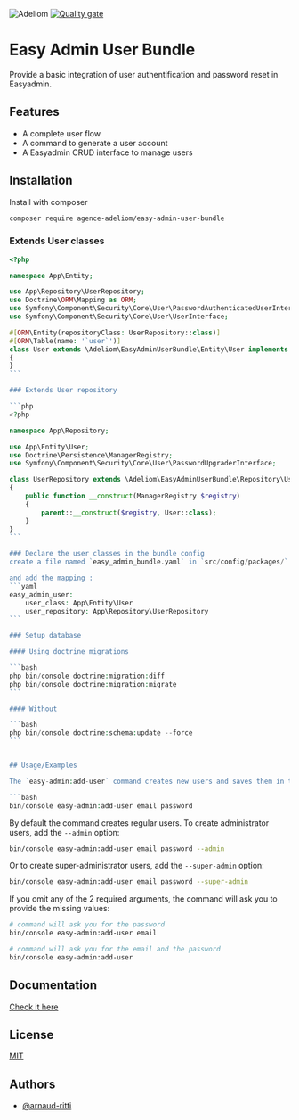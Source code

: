 
![Adeliom](https://adeliom.com/public/uploads/2017/09/Adeliom_logo.png)
[![Quality gate](https://sonarcloud.io/api/project_badges/quality_gate?project=agence-adeliom_easy-admin-user-bundle)](https://sonarcloud.io/dashboard?id=agence-adeliom_easy-admin-user-bundle)

# Easy Admin User Bundle

Provide a basic integration of user authentification and password reset in Easyadmin.


## Features

- A complete user flow
- A command to generate a user account
- A Easyadmin CRUD interface to manage users


## Installation

Install with composer

```bash
composer require agence-adeliom/easy-admin-user-bundle
```

### Extends User classes

````php
<?php

namespace App\Entity;

use App\Repository\UserRepository;
use Doctrine\ORM\Mapping as ORM;
use Symfony\Component\Security\Core\User\PasswordAuthenticatedUserInterface;
use Symfony\Component\Security\Core\User\UserInterface;

#[ORM\Entity(repositoryClass: UserRepository::class)]
#[ORM\Table(name: '`user`')]
class User extends \Adeliom\EasyAdminUserBundle\Entity\User implements UserInterface, PasswordAuthenticatedUserInterface
{
}
```

### Extends User repository

```php
<?php

namespace App\Repository;

use App\Entity\User;
use Doctrine\Persistence\ManagerRegistry;
use Symfony\Component\Security\Core\User\PasswordUpgraderInterface;

class UserRepository extends \Adeliom\EasyAdminUserBundle\Repository\UserRepository implements PasswordUpgraderInterface
{
    public function __construct(ManagerRegistry $registry)
    {
        parent::__construct($registry, User::class);
    }
}
```

### Declare the user classes in the bundle config
create a file named `easy_admin_bundle.yaml` in `src/config/packages/`

and add the mapping :
```yaml
easy_admin_user:
    user_class: App\Entity\User
    user_repository: App\Repository\UserRepository
```

### Setup database

#### Using doctrine migrations

```bash
php bin/console doctrine:migration:diff
php bin/console doctrine:migration:migrate
```

#### Without

```bash
php bin/console doctrine:schema:update --force
```


## Usage/Examples

The `easy-admin:add-user` command creates new users and saves them in the database:

```bash
bin/console easy-admin:add-user email password
````

By default the command creates regular users. To create administrator users, add the `--admin` option:

```bash
bin/console easy-admin:add-user email password --admin
````

Or to create super-administrator users, add the `--super-admin` option:

```bash
bin/console easy-admin:add-user email password --super-admin
````

If you omit any of the 2 required arguments, the command will ask you to provide the missing values:

```bash
# command will ask you for the password
bin/console easy-admin:add-user email

# command will ask you for the email and the password
bin/console easy-admin:add-user
````
## Documentation

[Check it here](doc/index.md)

## License

[MIT](https://choosealicense.com/licenses/mit/)


## Authors

- [@arnaud-ritti](https://github.com/arnaud-ritti)

  
